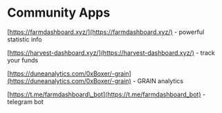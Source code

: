 # Community Apps

[https://farmdashboard.xyz/](https://farmdashboard.xyz/) - powerful statistic info

[https://harvest-dashboard.xyz/](https://harvest-dashboard.xyz/) - track your funds

[https://duneanalytics.com/0xBoxer/-grain](https://duneanalytics.com/0xBoxer/-grain) - GRAIN analytics

[https://t.me/farmdashboard\_bot](https://t.me/farmdashboard_bot) - telegram bot

